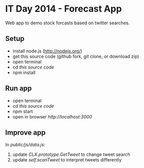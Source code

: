 # IT Day 2014 - Forecast App

Web app to demo stock forcasts based on twitter searches.

## Setup

- install node.js (http://nodejs.org/)
- get this source code (github fork, git clone, or download zip)
- open terminal
- cd *this source code*
- npm install

## Run app
- open terminal
- cd *this source code*
- npm start
- open in browser *http://localhost:3000*

## Improve app
In *public/js/data.js*:

1. update *CLX.prototype.GetTweet* to change tweet search
2. update *self.scanTweet* to interpret tweets differently
